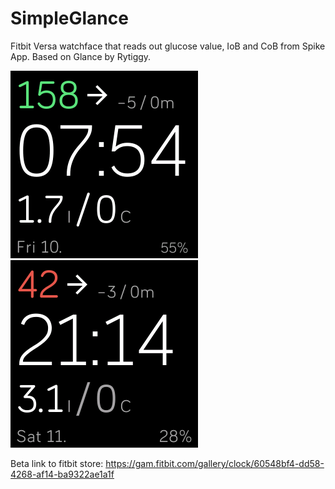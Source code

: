 # SimpleGlance
Fitbit Versa watchface that reads out glucose value, IoB and CoB from Spike App. Based on Glance by Rytiggy.

![alt text](https://raw.githubusercontent.com/stackenblochen/SimpleGlance/master/screenshots/01.png)
![alt text](https://raw.githubusercontent.com/stackenblochen/SimpleGlance/master/screenshots/02.png)

Beta link to fitbit store: https://gam.fitbit.com/gallery/clock/60548bf4-dd58-4268-af14-ba9322ae1a1f
